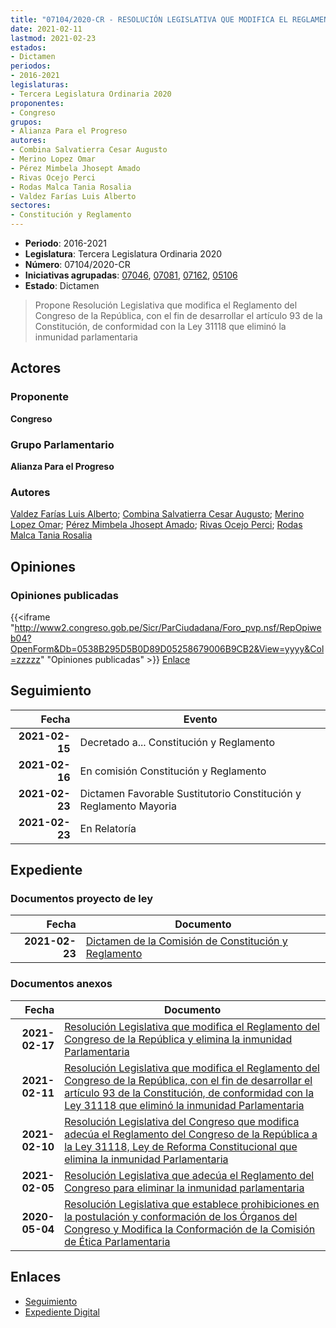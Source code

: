 ```yaml
---
title: "07104/2020-CR - RESOLUCIÓN LEGISLATIVA QUE MODIFICA EL REGLAMENTO DEL CONGRESO DE LA REPÚBLICA, CON EL FIN DE DESARROLLAR EL ARTÍCULO 93 DE LA CONSTITUCIÓN, DE CONFORMIDAD CON LA LEY 31118 QUE ELIMINÓ LA INMUNIDAD PARLAMENTARIA"
date: 2021-02-11
lastmod: 2021-02-23
estados:
- Dictamen
periodos:
- 2016-2021
legislaturas:
- Tercera Legislatura Ordinaria 2020
proponentes:
- Congreso
grupos:
- Alianza Para el Progreso
autores:
- Combina Salvatierra Cesar Augusto
- Merino Lopez Omar
- Pérez Mimbela Jhosept Amado
- Rivas Ocejo Perci
- Rodas Malca Tania Rosalia
- Valdez Farías Luis Alberto
sectores:
- Constitución y Reglamento
---
```

- **Periodo**: 2016-2021
- **Legislatura**: Tercera Legislatura Ordinaria 2020
- **Número**: 07104/2020-CR
- **Iniciativas agrupadas**: [07046](../../07000/07046), [07081](../../07000/07081), [07162](../../07100/07162), [05106](../../05100/05106)
- **Estado**: Dictamen

> Propone Resolución Legislativa que modifica el Reglamento del Congreso de la República, con el fin de desarrollar el artículo 93 de la Constitución, de conformidad con la Ley 31118 que eliminó la inmunidad parlamentaria


## Actores

### Proponente

**Congreso**

### Grupo Parlamentario

**Alianza Para el Progreso**

### Autores

[Valdez Farías Luis Alberto](mailto:mailto:lvaldez@congreso.gob.pe); [Combina Salvatierra Cesar Augusto](mailto:mailto:ccombina@congreso.gob.pe); [Merino Lopez Omar](mailto:mailto:omerino@congreso.gob.pe); [Pérez Mimbela Jhosept Amado](mailto:mailto:jperezm@congreso.gob.pe); [Rivas Ocejo Perci](mailto:mailto:privas@congreso.gob.pe); [Rodas Malca Tania Rosalia](mailto:mailto:trodas@congreso.gob.pe)

## Opiniones

### Opiniones publicadas

{{<iframe "http://www2.congreso.gob.pe/Sicr/ParCiudadana/Foro_pvp.nsf/RepOpiweb04?OpenForm&Db=0538B295D5B0D89D05258679006B9CB2&View=yyyy&Col=zzzzz" "Opiniones publicadas" >}}
[Enlace](http://www2.congreso.gob.pe/Sicr/ParCiudadana/Foro_pvp.nsf/RepOpiweb04?OpenForm&Db=0538B295D5B0D89D05258679006B9CB2&View=yyyy&Col=zzzzz)


## Seguimiento

| Fecha | Evento |
|------:|--------|
| **2021-02-15** | Decretado a... Constitución y Reglamento |
| **2021-02-16** | En comisión Constitución y Reglamento |
| **2021-02-23** | Dictamen Favorable Sustitutorio Constitución y Reglamento Mayoria |
| **2021-02-23** | En Relatoría |

## Expediente

### Documentos proyecto de ley

| Fecha | Documento |
|------:|-----------|
| **2021-02-23** | [Dictamen de la Comisión de Constitución y Reglamento](http://www.leyes.congreso.gob.pe/Documentos/2016_2021/Dictamenes/Proyectos_de_Ley/05106DC04MAY20210223.pdf) |

### Documentos anexos

| Fecha | Documento |
|------:|-----------|
| **2021-02-17** | [Resolución Legislativa que modifica el Reglamento del Congreso de la República y elimina la inmunidad Parlamentaria](http://www.leyes.congreso.gob.pe/Documentos/2016_2021/Proyectos_de_Ley_y_de_Resoluciones_Legislativas/PL07162-20210217.pdf) |
| **2021-02-11** | [Resolución Legislativa que modifica el Reglamento del Congreso de la República, con el fin de desarrollar el artículo 93 de la Constitución, de conformidad con la Ley 31118 que eliminó la inmunidad Parlamentaria](http://www.leyes.congreso.gob.pe/Documentos/2016_2021/Proyectos_de_Ley_y_de_Resoluciones_Legislativas/PL07104-20210211.pdf) |
| **2021-02-10** | [Resolución Legislativa del Congreso que modifica adecúa el Reglamento del Congreso de la República a la Ley 31118, Ley de Reforma Constitucional que elimina la inmunidad Parlamentaria](http://www.leyes.congreso.gob.pe/Documentos/2016_2021/Proyectos_de_Ley_y_de_Resoluciones_Legislativas/PL07081-20210210.pdf) |
| **2021-02-05** | [Resolución Legislativa que adecúa el Reglamento del Congreso para eliminar la inmunidad parlamentaria](http://www.leyes.congreso.gob.pe/Documentos/2016_2021/Proyectos_de_Ley_y_de_Resoluciones_Legislativas/PL07046-20210205.pdf) |
| **2020-05-04** | [Resolución Legislativa que establece prohibiciones en la postulación y conformación de los Órganos del Congreso y Modifica la Conformación de la Comisión de Ética Parlamentaria](http://www.leyes.congreso.gob.pe/Documentos/2016_2021/Proyectos_de_Ley_y_de_Resoluciones_Legislativas/PL05106_20200504.pdf) |

## Enlaces

- [Seguimiento](http://www2.congreso.gob.pe/Sicr/TraDocEstProc/CLProLey2016.nsf/f7fff46988ca05b1052578e100829cc7/067e5ccfd5546507052586790078290f?OpenDocument)
- [Expediente Digital](http://www2.congreso.gob.pe/Sicr/TraDocEstProc/Expvirt_2011.nsf/visbusqptramdoc1621/07104?opendocument)

